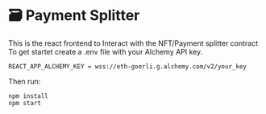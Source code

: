 # 🗃 Payment Splitter

This is the react frontend to Interact with the NFT/Payment splitter contract
To get startet create a .env file with your Alchemy API key.
```shell
REACT_APP_ALCHEMY_KEY = wss://eth-goerli.g.alchemy.com/v2/your_key
```
Then run:
```shell
npm install
npm start
```